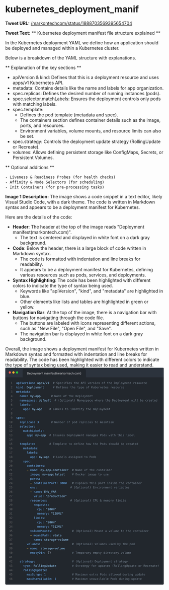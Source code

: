 # kubernetes_deployment_manif

**Tweet URL:** [/markontechcom/status/1888703569395654704](/markontechcom/status/1888703569395654704)

**Tweet Text:** ** Kubernetes deployment manifest file structure explained **

In the Kubernetes deployment YAML we define how an application should be deployed and managed within a Kubernetes cluster. 

Below is a breakdown of the YAML structure with explanations.

** Explanation of the key sections **

- apiVersion & kind: Defines that this is a deployment resource and uses apps/v1 Kubernetes API.
- metadata: Contains details like the name and labels for app organization.
- spec.replicas: Defines the desired number of running instances (pods).
- spec.selector.matchLabels: Ensures the deployment controls only pods with matching labels.
- spec.template:
   - Defines the pod template (metadata and spec).
   - The containers section defines container details such as the image, ports, and resources.
   - Environment variables, volume mounts, and resource limits can also be set.
- spec.strategy: Controls the deployment update strategy (RollingUpdate or Recreate).
- volumes: Allows defining persistent storage like ConfigMaps, Secrets, or Persistent Volumes.

** Optional additions **

    - Liveness & Readiness Probes (for health checks)
    - Affinity & Node Selectors (for scheduling)
    - Init Containers (for pre-processing tasks)

**Image 1 Description:** The image shows a code snippet in a text editor, likely Visual Studio Code, with a dark theme. The code is written in Markdown syntax and appears to be a deployment manifest for Kubernetes.

Here are the details of the code:

* **Header**: The header at the top of the image reads "Deployment manifest(markontech.com)".
	+ The text is centered and displayed in white font on a dark gray background.
* **Code**: Below the header, there is a large block of code written in Markdown syntax.
	+ The code is formatted with indentation and line breaks for readability.
	+ It appears to be a deployment manifest for Kubernetes, defining various resources such as pods, services, and deployments.
* **Syntax Highlighting**: The code has been highlighted with different colors to indicate the type of syntax being used.
	+ Keywords like "apiVersion", "kind", and "metadata" are highlighted in blue.
	+ Other elements like lists and tables are highlighted in green or yellow.
* **Navigation Bar**: At the top of the image, there is a navigation bar with buttons for navigating through the code file.
	+ The buttons are labeled with icons representing different actions, such as "New File", "Open File", and "Save".
	+ The navigation bar is displayed in white font on a dark gray background.

Overall, the image shows a deployment manifest for Kubernetes written in Markdown syntax and formatted with indentation and line breaks for readability. The code has been highlighted with different colors to indicate the type of syntax being used, making it easier to read and understand.
![Image 1](./image_1.jpg)
